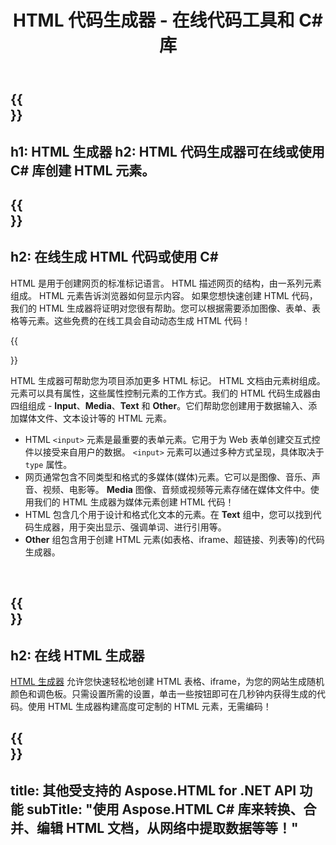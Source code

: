 ﻿---
translation: true
title: HTML 代码生成器 - 在线代码工具和 C# 库
template: /templates/_template-generators.md
description: HTML 代码生成器有助于在线或使用 C# 创建 HTML 元素。生成图像、表格、表单、媒体等以在您的 HTML 中使用它们。
url: /net/generators/
platformtag: net
---

{{<section banner>}}
---
h1: HTML 生成器
h2: HTML 代码生成器可在线或使用 C# 库创建 HTML 元素。
---

{{<section overview>}}
---
h2: 在线生成 HTML 代码或使用 C#
---

HTML 是用于创建网页的标准标记语言。 HTML 描述网页的结构，由一系列元素组成。 HTML 元素告诉浏览器如何显示内容。
如果您想快速创建 HTML 代码，我们的 HTML 生成器将证明对您很有帮助。您可以根据需要添加图像、表单、表格等元素。这些免费的在线工具会自动动态生成 HTML 代码！

{{<section elements>}}

HTML 生成器可帮助您为项目添加更多 HTML 标记。 HTML 文档由元素树组成。元素可以具有属性，这些属性控制元素的工作方式。我们的 HTML 代码生成器由四组组成 - **Input**、**Media**、**Text** 和 **Other**。它们帮助您创建用于数据输入、添加媒体文件、文本设计等的 HTML 元素。
- HTML `<input>` 元素是最重要的表单元素。它用于为 Web 表单创建交互式控件以接受来自用户的数据。 `<input>` 元素可以通过多种方式呈现，具体取决于 `type` 属性。
- 网页通常包含不同类型和格式的多媒体(媒体)元素。它可以是图像、音乐、声音、视频、电影等。 **Media** 图像、音频或视频等元素存储在媒体文件中。使用我们的 HTML 生成器为媒体元素创建 HTML 代码！
- HTML 包含几个用于设计和格式化文本的元素。在 **Text** 组中，您可以找到代码生成器，用于突出显示、强调单词、进行引用等。
- **Other** 组包含用于创建 HTML 元素(如表格、iframe、超链接、列表等)的代码生成器。


<br>

{{<section online-generators>}}
---
h2: 在线 HTML 生成器
---
  
[HTML 生成器](https://products.aspose.app/html/html-generators) 允许您快速轻松地创建 HTML 表格、iframe，为您的网站生成随机颜色和调色板。只需设置所需的设置，单击一些按钮即可在几秒钟内获得生成的代码。使用 HTML 生成器构建高度可定制的 HTML 元素，无需编码！

{{<section other-aspose>}}
---
title: 其他受支持的 Aspose.HTML for .NET API 功能
subTitle: "使用 Aspose.HTML C# 库来转换、合并、编辑 HTML 文档，从网络中提取数据等等！"
---